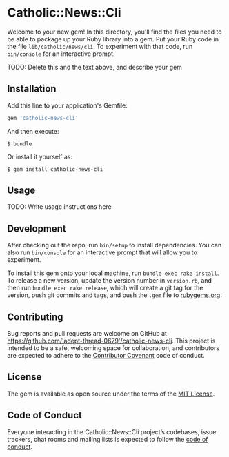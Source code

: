 # Catholic::News::Cli

Welcome to your new gem! In this directory, you'll find the files you need to be able to package up your Ruby library into a gem. Put your Ruby code in the file `lib/catholic/news/cli`. To experiment with that code, run `bin/console` for an interactive prompt.

TODO: Delete this and the text above, and describe your gem

## Installation

Add this line to your application's Gemfile:

```ruby
gem 'catholic-news-cli'
```

And then execute:

    $ bundle

Or install it yourself as:

    $ gem install catholic-news-cli

## Usage

TODO: Write usage instructions here

## Development

After checking out the repo, run `bin/setup` to install dependencies. You can also run `bin/console` for an interactive prompt that will allow you to experiment.

To install this gem onto your local machine, run `bundle exec rake install`. To release a new version, update the version number in `version.rb`, and then run `bundle exec rake release`, which will create a git tag for the version, push git commits and tags, and push the `.gem` file to [rubygems.org](https://rubygems.org).

## Contributing

Bug reports and pull requests are welcome on GitHub at https://github.com/'adept-thread-0679'/catholic-news-cli. This project is intended to be a safe, welcoming space for collaboration, and contributors are expected to adhere to the [Contributor Covenant](http://contributor-covenant.org) code of conduct.

## License

The gem is available as open source under the terms of the [MIT License](https://opensource.org/licenses/MIT).

## Code of Conduct

Everyone interacting in the Catholic::News::Cli project’s codebases, issue trackers, chat rooms and mailing lists is expected to follow the [code of conduct](https://github.com/'adept-thread-0679'/catholic-news-cli/blob/master/CODE_OF_CONDUCT.md).
